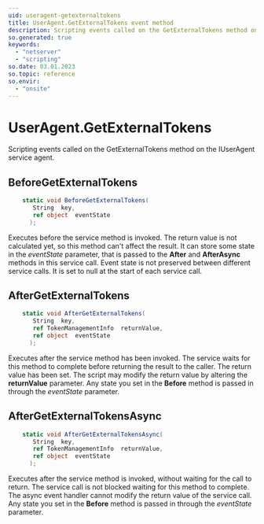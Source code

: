```yaml
---
uid: useragent-getexternaltokens
title: UserAgent.GetExternalTokens event method
description: Scripting events called on the GetExternalTokens method on the UserAgent service agent.
so.generated: true
keywords:
  - "netserver"
  - "scripting"
so.date: 03.01.2023
so.topic: reference
so.envir:
  - "onsite"
---
```

# UserAgent.GetExternalTokens

Scripting events called on the <see cref='M:SuperOffice.CRM.Services.IUserAgent.GetExternalTokens'>GetExternalTokens</see> method on the <see cref='IUserAgent'>IUserAgent</see>  service agent.

## BeforeGetExternalTokens
```cs
    static void BeforeGetExternalTokens(
       String  key,
       ref object  eventState
      );
```
Executes before the service method is invoked.
The return value is not calculated yet, so this method can't affect the result.
It can store some state in the *eventState* parameter, that is passed to the **After** and **AfterAsync** methods in this service call.
Event state is not preserved between different service calls. It is set to null at the start of each service call.
## AfterGetExternalTokens
```cs
    static void AfterGetExternalTokens(
       String  key,
       ref TokenManagementInfo  returnValue,
       ref object  eventState
      );
```
Executes after the service method has been invoked. The service waits for this method to complete before returning the result to the caller.
The return value has been set. The script may modify the return value by altering the **returnValue** parameter.
Any state you set in the **Before** method is passed in through the *eventState* parameter.
## AfterGetExternalTokensAsync
```cs
    static void AfterGetExternalTokensAsync(
       String  key,
       ref TokenManagementInfo  returnValue,
       ref object  eventState
      );
```
Executes after the service method is invoked, without waiting for the call to return.
The service call is not blocked waiting for this method to complete.
The async event handler cannot modify the return value of the service call.
Any state you set in the **Before** method is passed in through the *eventState* parameter.

